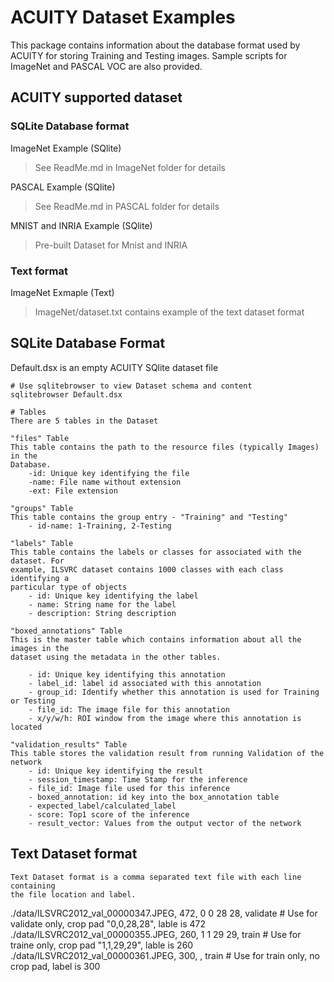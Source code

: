# ACUITY Dataset Examples

This package contains information about the database format used by ACUITY
for storing Training and Testing images. Sample scripts for ImageNet and 
PASCAL VOC are also provided. 

## ACUITY supported dataset
### SQLite Database format
ImageNet Example (SQlite)
   
> See ReadMe.md in ImageNet folder for details
   
PASCAL Example (SQlite)
   
> See ReadMe.md in PASCAL folder for details

MNIST and INRIA Example (SQlite)

> Pre-built Dataset for Mnist and INRIA

### Text format
ImageNet Exmaple (Text)

> ImageNet/dataset.txt contains example of the text dataset format

## SQLite Database Format

   Default.dsx is an empty ACUITY SQlite dataset file

    # Use sqlitebrowser to view Dataset schema and content
    sqlitebrowser Default.dsx

    # Tables
    There are 5 tables in the Dataset

    "files" Table
    This table contains the path to the resource files (typically Images) in the
    Database.
        -id: Unique key identifying the file
        -name: File name without extension
        -ext: File extension

    "groups" Table
    This table contains the group entry - "Training" and "Testing"
        - id-name: 1-Training, 2-Testing

    "labels" Table
    This table contains the labels or classes for associated with the dataset. For
    example, ILSVRC dataset contains 1000 classes with each class identifying a
    particular type of objects 
        - id: Unique key identifying the label
        - name: String name for the label
        - description: String description

    "boxed_annotations" Table
    This is the master table which contains information about all the images in the
    dataset using the metadata in the other tables. 
    
        - id: Unique key identifying this annotation
        - label_id: label id associated with this annotation
        - group_id: Identify whether this annotation is used for Training or Testing
        - file_id: The image file for this annotation
        - x/y/w/h: ROI window from the image where this annotation is located

    "validation_results" Table
    This table stores the validation result from running Validation of the network
        - id: Unique key identifying the result
        - session_timestamp: Time Stamp for the inference
        - file_id: Image file used for this inference
        - boxed_annotation: id key into the box_annotation table
        - expected_label/calculated_label
        - score: Top1 score of the inference
        - result_vector: Values from the output vector of the network
 
## Text Dataset format
    
    Text Dataset format is a comma separated text file with each line containing
    the file location and label.


 ./data/ILSVRC2012_val_00000347.JPEG, 472, 0 0 28 28, validate # Use for validate only, crop pad "0,0,28,28", lable is 472
 ./data/ILSVRC2012_val_00000355.JPEG, 260, 1 1 29 29, train    # Use for traine only, crop pad "1,1,29,29", lable is 260
 ./data/ILSVRC2012_val_00000361.JPEG, 300, , train             # Use for train only, no crop pad, label is 300

